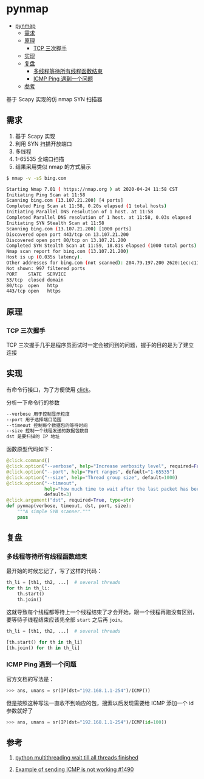 # pynmap

- [pynmap](#pynmap)
  - [需求](#%e9%9c%80%e6%b1%82)
  - [原理](#%e5%8e%9f%e7%90%86)
    - [TCP 三次握手](#tcp-%e4%b8%89%e6%ac%a1%e6%8f%a1%e6%89%8b)
  - [实现](#%e5%ae%9e%e7%8e%b0)
  - [复盘](#%e5%a4%8d%e7%9b%98)
    - [多线程等待所有线程函数结束](#%e5%a4%9a%e7%ba%bf%e7%a8%8b%e7%ad%89%e5%be%85%e6%89%80%e6%9c%89%e7%ba%bf%e7%a8%8b%e5%87%bd%e6%95%b0%e7%bb%93%e6%9d%9f)
    - [ICMP Ping 遇到一个问题](#icmp-ping-%e9%81%87%e5%88%b0%e4%b8%80%e4%b8%aa%e9%97%ae%e9%a2%98)
  - [参考](#%e5%8f%82%e8%80%83)

基于 Scapy 实现的仿 nmap SYN 扫描器

## 需求

1. 基于 Scapy 实现
2. 利用 SYN 扫描开放端口
3. 多线程
4. 1-65535 全端口扫描
5. 结果采用类似 nmap 的方式展示

```sh
$ nmap -v -sS bing.com

Starting Nmap 7.01 ( https://nmap.org ) at 2020-04-24 11:58 CST
Initiating Ping Scan at 11:58
Scanning bing.com (13.107.21.200) [4 ports]
Completed Ping Scan at 11:58, 0.20s elapsed (1 total hosts)
Initiating Parallel DNS resolution of 1 host. at 11:58
Completed Parallel DNS resolution of 1 host. at 11:58, 0.03s elapsed
Initiating SYN Stealth Scan at 11:58
Scanning bing.com (13.107.21.200) [1000 ports]
Discovered open port 443/tcp on 13.107.21.200
Discovered open port 80/tcp on 13.107.21.200
Completed SYN Stealth Scan at 11:59, 18.81s elapsed (1000 total ports)
Nmap scan report for bing.com (13.107.21.200)
Host is up (0.035s latency).
Other addresses for bing.com (not scanned): 204.79.197.200 2620:1ec:c11::200
Not shown: 997 filtered ports
PORT    STATE  SERVICE
53/tcp  closed domain
80/tcp  open   http
443/tcp open   https
```

## 原理

### TCP 三次握手

TCP 三次握手几乎是程序员面试时一定会被问到的问题，握手的目的是为了建立连接


## 实现

有命令行接口，为了方便使用 [click](https://click.palletsprojects.com/en/7.x/)。

分析一下命令行的参数

```sh
--verbose 用于控制显示粒度
--port 用于选择端口范围
--timeout 控制每个数据包的等待时间
--size 控制一个线程发送的数据包数目
dst 是要扫描的 IP 地址
```

函数原型代码如下：

```python
@click.command()
@click.option("--verbose", help="Increase verbosity level", required=False, default=False)
@click.option("--port", help="Port ranges", default="1-65535")
@click.option("--size", help="Thread group size", default=1000)
@click.option("--timeout",
              help="how much time to wait after the last packet has been sent",
              default=3)
@click.argument("dst", required=True, type=str)
def pynmap(verbose, timeout, dst, port, size):
    """A simple SYN scanner."""
    pass
```


## 复盘

### 多线程等待所有线程函数结束

最开始的时候忘记了，写了这样的代码：

```python
th_li = [th1, th2, ...]  # several threads
for th in th_li:
    th.start()
    th.join()
```

这就导致每个线程都等待上一个线程结束了才会开始，跟一个线程再跑没有区别，要等待子线程结束应该先全部 `start` 之后再 `join`。

```python
th_li = [th1, th2, ...]  # several threads

[th.start() for th in th_li]
[th.join() for th in th_li]
```

### ICMP Ping 遇到一个问题

官方文档的写法是：

```python
>>> ans, unans = sr(IP(dst="192.168.1.1-254")/ICMP())
```

但是按照这种写法一直收不到响应的包，搜索以后发现需要给 ICMP 添加一个 id 参数就好了

```python
>>> ans, unans = sr(IP(dst="192.168.1.1-254")/ICMP(id=100))
```



## 参考

1. [python multithreading wait till all threads finished](https://stackoverflow.com/questions/11968689/python-multithreading-wait-till-all-threads-finished)

2. [Example of sending ICMP is not working #1490](https://github.com/secdev/scapy/issues/1490#issuecomment-416294800)